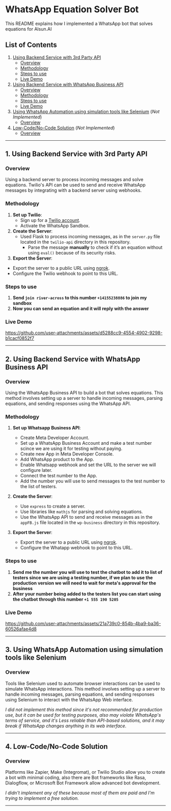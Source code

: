 # WhatsApp Equation Solver Bot

This README explains how I implemented a WhatsApp bot that solves equations for Alsun.AI 

## **List of Contents**

1. [Using Backend Service with 3rd Party API](#1-using-backend-service-with-3rd-party-api)
    - [Overview](#overview)
    - [Methodology](#methodology)
    - [Steps to use](#steps-to-use)
    - [Live Demo](#live-demo)
2. [Using Backend Service with WhatsApp Business API](#2-using-backend-service-with-whatsapp-business-api)
    - [Overview](#overview-1)
    - [Methodology](#methodology-1)
    - [Steps to use](#steps-to-use-1)
    - [Live Demo](#live-demo-1)
3. [Using WhatsApp Automation using simulation tools like Selenium](#3-using-whatsapp-automation-using-simulation-tools-like-selenium) (*Not Implemented*)
    - [Overview](#overview-2)
4. [Low-Code/No-Code Solution](#4-low-codeno-code-solution) (*Not Implemented*)
    - [Overview](#overview-3)
---

## **1. Using Backend Service with 3rd Party API**

### **Overview**
<!-- Twilio provides an API to send and receive WhatsApp messages. This method uses Python with Flask or Django to handle incoming messages and send replies. -->
Using a backend server to process incoming messages and solve equations. Twilio's API can be used to send and receive WhatsApp messages by integrating with a backend server using webhooks.

### **Methodology**
1. **Set up Twilio**:
    - Sign up for a [Twilio account](https://www.twilio.com/).
    - Activate the WhatsApp Sandbox.
2. **Create the Server**:
    - Used Flask to process incoming messages, as in the `server.py` file located in the `twilio-api` directory in this repository.
        - Parse the message **manually** to check if it’s an equation without using `eval()` because of its security risks.
3. **Export the Server**:
- Export the server to a public URL using [ngrok](https://ngrok.com/).
- Configure the Twilio webhook to point to this URL.

### **Steps to use**
1. **Send `join river-across` to this number `+14155238886` to join my sandbox**
2. **Now you can send an equation and it will reply with the answer**

### **Live Demo**

https://github.com/user-attachments/assets/d5288cc9-4554-4902-9298-b1cacf0852f7

---

## **2. Using Backend Service with WhatsApp Business API**

### **Overview**
Using the WhatsApp Business API to build a bot that solves equations. This method involves setting up a server to handle incoming messages, parsing equations, and sending responses using the WhatsApp API.

### **Methodology**
1. **Set up Whatsapp Business API**:
    - Create Meta Developer Account.
    - Set up a WhatsApp Business Account and make a test number scince we are using it for testing without paying.
    - Create new App in Meta Developer Console.
    - Add WhatsApp product to the App.
    - Enable Whatsapp webhook and set the URL to the server we will configure later.
    - Connect the test number to the App.
    - Add the number you will use to send messages to the test number to the list of testers.

2. **Create the Server**:
    - Use `express` to create a server.
    - Use libraries like `mathjs` for parsing and solving equations.
    - Use the WhatsApp API to send and receive messages as in the `appFB.js` file located in the `wp-business` directory in this repository.
3. **Export the Server**:
    - Export the server to a public URL using [ngrok](https://ngrok.com/).
    - Configure the Whatapp webhook to point to this URL.

### **Steps to use**
1. **Send me the number you will use to test the chatbot to add it to list of testers since we are using a testing number, if we plan to use the production version we will need to wait for meta's approval for the business**
2. **After your number being added to the testers list you can start using the chatbot through this number `+1 555 190 5205`**

### **Live Demo**

https://github.com/user-attachments/assets/21a739c0-854b-4ba9-ba36-60526afae4d8

---

## **3. Using WhatsApp Automation using simulation tools like Selenium**

### **Overview**
Tools like Selenium used to automate browser interactions can be used to simulate WhatsApp interactions. This method involves setting up a server to handle incoming messages, parsing equations, and sending responses using Selenium to interact with the WhatsApp Web interface.

*I did not implement this method since it's not recommended for production use, but it can be used for testing purposes, also may violate WhatsApp's terms of service, and it's
Less reliable than API-based solutions, and it may break if WhatsApp changes anything in its web interface.*

---

## **4. Low-Code/No-Code Solution**

### **Overview**
Platforms like Zapier, Make (Integromat), or Twilio Studio allow you to create a bot with minimal coding, also there are Bot frameworks like Rasa, Dialogflow, or Microsoft Bot Framework allow advanced bot development.

*I didn't implement any of these because most of them are paid and I'm trying to implement a free solution.*

---


